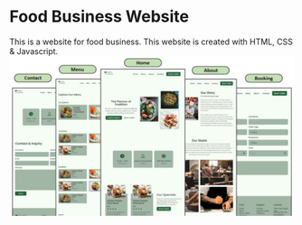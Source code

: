 # Food Business Website
This is a website for food business. This website is created with HTML, CSS & Javascript.
![FoodBusinessWebsite](/images/BusinessWebsite-FoodBusiness.JPG)
